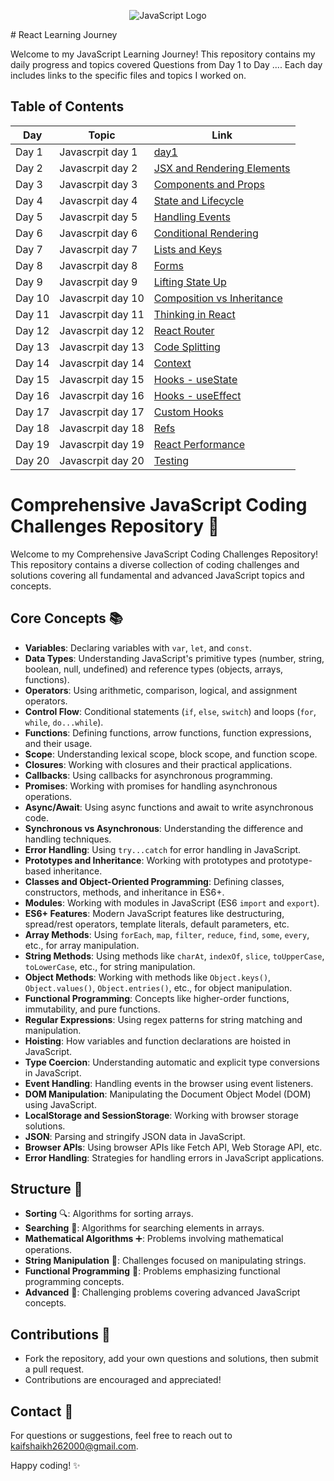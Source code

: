 <p align="center">
  <img src="https://upload.wikimedia.org/wikipedia/commons/thumb/9/99/Unofficial_JavaScript_logo_2.svg/64px-Unofficial_JavaScript_logo_2.svg.png" alt="JavaScript Logo">
</p>
# React Learning Journey

Welcome to my JavaScript Learning Journey! This repository contains my daily progress and topics covered  Questions from Day 1 to Day .... Each day includes links to the specific files and topics I worked on.

## Table of Contents

| Day  | Topic                              | Link                                                                                          |
|------|------------------------------------|-----------------------------------------------------------------------------------------------|
| Day 1| Javascrpit day 1              | [day1 ](https://github.com/kaif21-cmd/JS_/tree/main/DAY1.JS)                     |
| Day 2| Javascrpit day 2         | [JSX and Rendering Elements](https://github.com/kaifshaikh262000/react-learning/blob/main/day2/jsx-rendering.md)               |
| Day 3| Javascrpit day 3              | [Components and Props](https://github.com/kaifshaikh262000/react-learning/blob/main/day3/components-props.md)                 |
| Day 4|  Javascrpit day 4              | [State and Lifecycle](https://github.com/kaifshaikh262000/react-learning/blob/main/day4/state-lifecycle.md)                   |
| Day 5|  Javascrpit day 5                  | [Handling Events](https://github.com/kaifshaikh262000/react-learning/blob/main/day5/handling-events.md)                       |
| Day 6| Javascrpit day 6            | [Conditional Rendering](https://github.com/kaifshaikh262000/react-learning/blob/main/day6/conditional-rendering.md)           |
| Day 7| Javascrpit day 7                      | [Lists and Keys](https://github.com/kaifshaikh262000/react-learning/blob/main/day7/lists-keys.md)                             |
| Day 8| Javascrpit day 8                   | [Forms](https://github.com/kaifshaikh262000/react-learning/blob/main/day8/forms.md)                                             |
| Day 9| Javascrpit day 9                  | [Lifting State Up](https://github.com/kaifshaikh262000/react-learning/blob/main/day9/lifting-state-up.md)                     |
| Day 10| Javascrpit day 10       | [Composition vs Inheritance](https://github.com/kaifshaikh262000/react-learning/blob/main/day10/composition-inheritance.md)   |
| Day 11| Javascrpit day 11               | [Thinking in React](https://github.com/kaifshaikh262000/react-learning/blob/main/day11/thinking-in-react.md)                   |
| Day 12| Javascrpit day 12                      | [React Router](https://github.com/kaifshaikh262000/react-learning/blob/main/day12/react-router.md)                             |
| Day 13| Javascrpit day 13                   | [Code Splitting](https://github.com/kaifshaikh262000/react-learning/blob/main/day13/code-splitting.md)                         |
| Day 14| Javascrpit day 14                           | [Context](https://github.com/kaifshaikh262000/react-learning/blob/main/day14/context.md)                                       |
| Day 15| Javascrpit day 15                  | [Hooks - useState](https://github.com/kaifshaikh262000/react-learning/blob/main/day15/hooks-usestate.md)                       |
| Day 16| Javascrpit day 16                | [Hooks - useEffect](https://github.com/kaifshaikh262000/react-learning/blob/main/day16/hooks-useeffect.md)                     |
| Day 17| Javascrpit day 17                     | [Custom Hooks](https://github.com/kaifshaikh262000/react-learning/blob/main/day17/custom-hooks.md)                             |
| Day 18|Javascrpit day 18                          | [Refs](https://github.com/kaifshaikh262000/react-learning/blob/main/day18/refs.md)                                             |
| Day 19|Javascrpit day 19                | [React Performance](https://github.com/kaifshaikh262000/react-learning/blob/main/day19/react-performance.md)                   |
| Day 20| Javascrpit day 20                          | [Testing](https://github.com/kaifshaikh262000/react-learning/blob/main/day20/testing.md)                                       |



# Comprehensive JavaScript Coding Challenges Repository 🚀

Welcome to my Comprehensive JavaScript Coding Challenges Repository! This repository contains a diverse collection of coding challenges and solutions covering all fundamental and advanced JavaScript topics and concepts.

## Core Concepts 📚

- **Variables**: Declaring variables with `var`, `let`, and `const`.
- **Data Types**: Understanding JavaScript's primitive types (number, string, boolean, null, undefined) and reference types (objects, arrays, functions).
- **Operators**: Using arithmetic, comparison, logical, and assignment operators.
- **Control Flow**: Conditional statements (`if`, `else`, `switch`) and loops (`for`, `while`, `do...while`).
- **Functions**: Defining functions, arrow functions, function expressions, and their usage.
- **Scope**: Understanding lexical scope, block scope, and function scope.
- **Closures**: Working with closures and their practical applications.
- **Callbacks**: Using callbacks for asynchronous programming.
- **Promises**: Working with promises for handling asynchronous operations.
- **Async/Await**: Using async functions and await to write asynchronous code.
- **Synchronous vs Asynchronous**: Understanding the difference and handling techniques.
- **Error Handling**: Using `try...catch` for error handling in JavaScript.
- **Prototypes and Inheritance**: Working with prototypes and prototype-based inheritance.
- **Classes and Object-Oriented Programming**: Defining classes, constructors, methods, and inheritance in ES6+.
- **Modules**: Working with modules in JavaScript (ES6 `import` and `export`).
- **ES6+ Features**: Modern JavaScript features like destructuring, spread/rest operators, template literals, default parameters, etc.
- **Array Methods**: Using `forEach`, `map`, `filter`, `reduce`, `find`, `some`, `every`, etc., for array manipulation.
- **String Methods**: Using methods like `charAt`, `indexOf`, `slice`, `toUpperCase`, `toLowerCase`, etc., for string manipulation.
- **Object Methods**: Working with methods like `Object.keys()`, `Object.values()`, `Object.entries()`, etc., for object manipulation.
- **Functional Programming**: Concepts like higher-order functions, immutability, and pure functions.
- **Regular Expressions**: Using regex patterns for string matching and manipulation.
- **Hoisting**: How variables and function declarations are hoisted in JavaScript.
- **Type Coercion**: Understanding automatic and explicit type conversions in JavaScript.
- **Event Handling**: Handling events in the browser using event listeners.
- **DOM Manipulation**: Manipulating the Document Object Model (DOM) using JavaScript.
- **LocalStorage and SessionStorage**: Working with browser storage solutions.
- **JSON**: Parsing and stringify JSON data in JavaScript.
- **Browser APIs**: Using browser APIs like Fetch API, Web Storage API, etc.
- **Error Handling**: Strategies for handling errors in JavaScript applications.

## Structure 📂

- **Sorting** 🔍: Algorithms for sorting arrays.
- **Searching** 🔎: Algorithms for searching elements in arrays.
- **Mathematical Algorithms** ➕: Problems involving mathematical operations.
- **String Manipulation** 🔡: Challenges focused on manipulating strings.
- **Functional Programming** 🎯: Problems emphasizing functional programming concepts.
- **Advanced** 🌟: Challenging problems covering advanced JavaScript concepts.

## Contributions 🌟

- Fork the repository, add your own questions and solutions, then submit a pull request.
- Contributions are encouraged and appreciated!

## Contact 📧

For questions or suggestions, feel free to reach out to [kaifshaikh262000@gmail.com](mailto:kaifshaikh262000@gmail.com).

Happy coding! ✨
